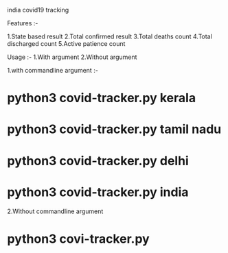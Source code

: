 india covid19 tracking 

Features :-

1.State based result
2.Total confirmed result
3.Total deaths count
4.Total discharged count
5.Active patience count

Usage :-
1.With argument
2.Without argument

1.with commandline argument :-

# python3 covid-tracker.py kerala
# python3 covid-tracker.py tamil nadu
# python3 covid-tracker.py delhi
# python3 covid-tracker.py india

2.Without commandline argument

# python3 covi-tracker.py

